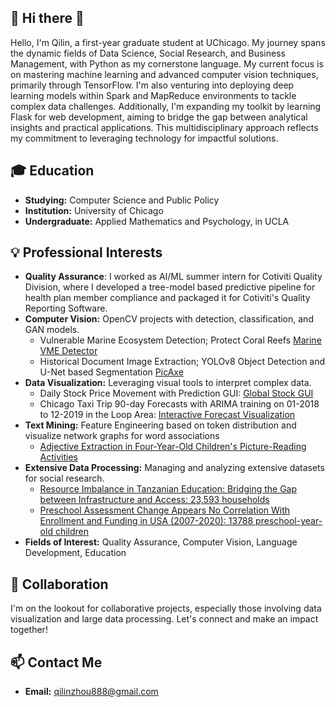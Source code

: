 ## 👋 Hi there 👋
Hello, I'm Qilin, a first-year graduate student at UChicago. My journey spans the dynamic fields of Data Science, Social Research, and Business Management, with Python as my cornerstone language. My current focus is on mastering machine learning and advanced computer vision techniques, primarily through TensorFlow. I'm also venturing into deploying deep learning models within Spark and MapReduce environments to tackle complex data challenges. Additionally, I'm expanding my toolkit by learning Flask for web development, aiming to bridge the gap between analytical insights and practical applications. This multidisciplinary approach reflects my commitment to leveraging technology for impactful solutions.
 
## 🎓 Education
- **Studying:** Computer Science and Public Policy
- **Institution:** University of Chicago
- **Undergraduate:** Applied Mathematics and Psychology, in UCLA

## 💡 Professional Interests
- **Quality Assurance**: I worked as AI/ML summer intern for Cotiviti Quality Division, where I developed a tree-model based predictive pipeline for health plan member compliance and packaged it for Cotiviti's Quality Reporting Software.
- **Computer Vision:** OpenCV projects with detection, classification, and GAN models.
  - Vulnerable Marine Ecosystem Detection; Protect Coral Reefs [Marine VME Detector](https://github.com/QilinZhou56/VME_Detector/tree/main)
  - Historical Document Image Extraction; YOLOv8 Object Detection and U-Net based Segmentation [PicAxe](https://github.com/acguerr1/imageextraction/tree/PicAxe_YOLO)
- **Data Visualization:** Leveraging visual tools to interpret complex data.
  - Daily Stock Price Movement with Prediction GUI: [Global Stock GUI](https://github.com/qilinzho56/SP500_Voldemort)
  - Chicago Taxi Trip 90-day Forecasts with ARIMA training on 01-2018 to 12-2019 in the Loop Area: [Interactive Forecast Visualization](https://uchicago.maps.arcgis.com/apps/instant/interactivelegend/index.html?appid=b86cf5285a344c19bc4d5244e9e0f578)
- **Text Mining:** Feature Engineering based on token distribution and visualize network graphs for word associations
  - [Adjective Extraction in Four-Year-Old Children's Picture-Reading Activities](https://github.com/QilinZhou56/Language-and-Cognitive-Research.git)
- **Extensive Data Processing:** Managing and analyzing extensive datasets for social research.
  - [Resource Imbalance in Tanzanian Education: Bridging the Gap between Infrastructure and Access: 23,593 households](https://experience.arcgis.com/experience/67f3c5be15e04f859b269f6d159f25f2)
  - [Preschool Assessment Change Appears No Correlation With Enrollment and Funding in USA (2007-2020): 13788 preschool-year-old children](https://www.arcgis.com/apps/instant/interactivelegend/index.html?appid=921368870c9843fa92702d23de68526e)
- **Fields of Interest:** Quality Assurance, Computer Vision, Language Development, Education
  
## 👥 Collaboration
I'm on the lookout for collaborative projects, especially those involving data visualization and large data processing. Let's connect and make an impact together!

## 📫 Contact Me
- **Email:** [qilinzhou888@gmail.com](mailto:qilinzhou888@gmail.com)



